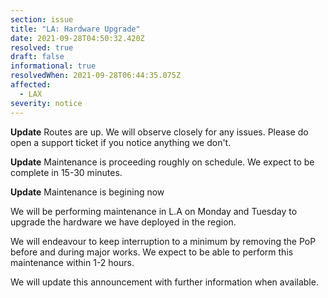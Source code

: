 ```yaml
---
section: issue
title: "LA: Hardware Upgrade"
date: 2021-09-28T04:50:32.420Z
resolved: true
draft: false
informational: true
resolvedWhen: 2021-09-28T06:44:35.075Z
affected:
  - LAX
severity: notice
---
```

**Update** Routes are up. We will observe closely for any issues. Please do open a support ticket if you notice anything we don't.

**Update** Maintenance is proceeding roughly on schedule. We expect to be complete in 15-30 minutes.

**Update** Maintenance is begining now


We will be performing maintenance in L.A on Monday and Tuesday to upgrade the hardware we have deployed in the region.

We will endeavour to keep interruption to a minimum by removing the PoP before and during major works. We expect to be able to perform this maintenance within 1-2 hours.

We will update this announcement with further information when available.